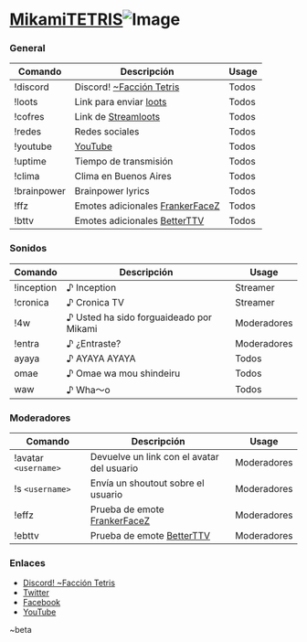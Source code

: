 


# [MikamiTETRIS](https://www.twitch.tv/mikamitetris)![Image](https://static-cdn.jtvnw.net/previews-ttv/live_user_mikamitetris-400x225.jpg?width=806&height=454)
### General
|Comando|Descripción|Usage|
|--|--|--|
|!discord|Discord! [~Facción Tetris](https://discord.gg/hbU8xXK)|Todos
|!loots|Link para enviar [loots](https://loots.com/mikamitetris)|Todos
|!cofres|Link de [Streamloots](https://www.streamloots.com/mikamitetris)|Todos
|!redes|Redes sociales|Todos
|!youtube|[YouTube](https://www.youtube.com/channel/UC5Oq-n1od4UsWGvQcAR7A3A)| Todos
|!uptime|Tiempo de transmisión|Todos
|!clima|Clima en Buenos Aires|Todos
|!brainpower| Brainpower lyrics|Todos
|!ffz|Emotes adicionales [FrankerFaceZ](https://www.frankerfacez.com/)|Todos|
|!bttv|Emotes adicionales [BetterTTV](https://betterttv.com/)|Todos|


### Sonidos
|Comando|Descripción|Usage|
|--|--|--|
|!inception|♪ Inception|Streamer|
|!cronica|♪ Cronica TV|Streamer|
|!4w|♪ Usted ha sido forguaideado por Mikami|Moderadores|
|!entra|♪ ¿Entraste?|Moderadores|
|ayaya|♪ AYAYA AYAYA|Todos|
|omae|♪ Omae wa mou shindeiru|Todos|
|waw|♪ Wha～o| Todos

### Moderadores
|Comando|Descripción|Usage|
|--|--|--|
|!avatar `<username>`|Devuelve un link con el avatar del usuario|Moderadores|
|!s `<username>`|Envía un shoutout sobre el usuario|Moderadores|
|!effz|Prueba de emote [FrankerFaceZ](https://www.frankerfacez.com/)|Moderadores|
|!ebttv|Prueba de emote [BetterTTV](https://betterttv.com/)|Moderadores|
### Enlaces
- [Discord! ~Facción Tetris](https://discord.gg/hbU8xXK)
- [Twitter](https://twitter.com/MikamiTETRIS)
- [Facebook](https://www.facebook.com/MikamiTETRIS)
- [YouTube](https://www.youtube.com/channel/UC5Oq-n1od4UsWGvQcAR7A3A)

~beta
